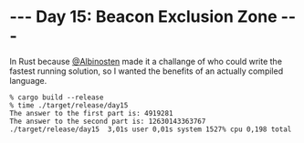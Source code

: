 # --- Day 15: Beacon Exclusion Zone ---

In Rust because [@Albinosten](https://github.com/Albinosten/) made it a challange of
who could write the fastest running solution, so I wanted the benefits of an actually
compiled language.

```
% cargo build --release
% time ./target/release/day15
The answer to the first part is: 4919281
The answer to the second part is: 12630143363767
./target/release/day15  3,01s user 0,01s system 1527% cpu 0,198 total
```